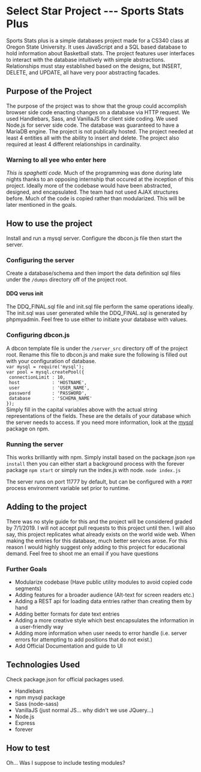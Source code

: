 # Select Star Project --- Sports Stats Plus
Sports Stats plus is a simple databases project made for a CS340 class at Oregon State University. It uses JavaScript and a SQL based database to hold information about Basketball stats. The project features user interfaces to interact with the database intuitively with simple abstractions. Relationships must stay established based on the designs, but INSERT, DELETE, and UPDATE, all have very poor abstracting facades.

## Purpose of the Project
The purpose of the project was to show that the group could accomplish browser side code enacting changes on a database via HTTP request. We used Handlebars, Sass, and VanillaJS for client side coding. We used Node.js for server side code. The database was guaranteed to have a MariaDB engine. The project is not publically hosted. The project needed at least 4 entities all with the ability to insert and delete. The project also required at least 4 different relationships in cardinality.

### Warning to all yee who enter here
*This is spaghetti code.* Much of the programming was done during late nights thanks to an opposing internship that occured at the inception of this project. Ideally more of the codebase would have been abstracted, designed, and encapsulated. The team had not used AJAX structures before. Much of the code is copied rather than modularized. This will be later mentioned in the goals.

## How to use the project
Install and run a mysql server. Configure the dbcon.js file then start the server.

### Configuring the server
Create a database/schema and then import the data definition sql files under the `/dumps` directory off of the project root.

#### DDQ verus init
The DDQ_FINAL.sql file and init.sql file perform the same operations ideally. The init.sql was user generated while the DDQ_FINAL.sql is generated by phpmyadmin. Feel free to use either to initiate your database with values.

### Configuring dbcon.js
A dbcon template file is under the  `/server_src` directory off of the project root. Rename this file to dbcon.js and make sure the following is filled out with your configuration of database.  
`var mysql = require('mysql');`  
`var pool = mysql.createPool({`  
` connectionLimit : 10,`  
` host            : 'HOSTNAME',`  
` user            : 'USER_NAME',`  
` password        : 'PASSWORD',`  
` database        : 'SCHEMA_NAME'`  
`});`  
Simply fill in the capital variables above with the actual string representations of the fields. These are the details of your database which the server needs to access. If you need more information, look at the [mysql](https://www.npmjs.com/package/mysql#introduction) package on npm.

### Running the server

This works brilliantly with npm. Simply install based on the package.json
`npm install`
then you can either start a background process with the forever package
`npm start`
or simply run the index.js with node.
`node index.js`

The server runs on port 11777 by default, but can be configured with a `PORT` process environment variable set prior to runtime.


## Adding to the project
There was no style guide for this and the project will be considered graded by 7/1/2019. I will not accept pull requests to this project until then. I will also say, this project replicates what already exists on the world wide web. When making the entries for this database, much better services arose. For this reason I would highly suggest only adding to this project for educational demand. Feel free to shoot me an email if you have questions

### Further Goals
- Modularize codebase (Have public utility modules to avoid copied code segments)
- Adding features for a broader audience (Alt-text for screen readers etc.)
- Adding a REST api for loading data entries rather than creating them by hand
- Adding better formats for date text entries
- Adding a more creative style which best encapsulates the information in a user-friendly way
- Adding more information when user needs to error handle (i.e. server errors for attempting to add positions that do not exist.)
- Add Official Documentation and guide to UI

## Technologies Used
Check package.json for official packages used.
- Handlebars
- npm mysql package
- Sass (node-sass)
- VanillaJS (just normal JS... why didn't we use JQuery...)
- Node.js
- Express
- forever


## How to test
Oh... Was I suppose to include testing modules?
